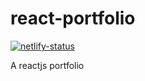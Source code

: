 # react-portfolio

[![netlify-status][netlify-img]][netlify]

A reactjs portfolio

[netlify-img]: https://api.netlify.com/api/v1/badges/92dbe4f0-8db5-4cc8-8670-535df401fe2d/deploy-status
[netlify]: https://app.netlify.com/sites/cmok/deploys

